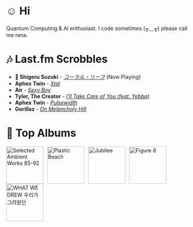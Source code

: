 # ☺︎ Hi



Quantum Computing & AI enthusiast. I code sometimes (╥﹏╥)
please call me rena. 

# 🎶 Last.fm Scrobbles

- **🎵 Shigeru Suzuki** - *[コーラル・リーフ](https://www.last.fm/music/Shigeru+Suzuki/_/%E3%82%B3%E3%83%BC%E3%83%A9%E3%83%AB%E3%83%BB%E3%83%AA%E3%83%BC%E3%83%95)* (Now Playing)
- **Aphex Twin** - *[Xtal](https://www.last.fm/music/Aphex+Twin/_/Xtal)*
- **Air** - *[Sexy Boy](https://www.last.fm/music/Air/_/Sexy+Boy)*
- **Tyler, The Creator** - *[I'll Take Care of You (feat. Yebba)](https://www.last.fm/music/Tyler,+The+Creator/_/I%27ll+Take+Care+of+You+(feat.+Yebba))*
- **Aphex Twin** - *[Pulsewidth](https://www.last.fm/music/Aphex+Twin/_/Pulsewidth)*
- **Gorillaz** - *[On Melancholy Hill](https://www.last.fm/music/Gorillaz/_/On+Melancholy+Hill)*

# 📀 Top Albums

<a href='https://www.last.fm/music/Aphex+Twin/Selected+Ambient+Works+85-92'><img src='https://lastfm.freetls.fastly.net/i/u/300x300/36307d33d9e5025c8f4564748e17a5f8.jpg' alt='Selected Ambient Works 85-92' title='Aphex Twin - Selected Ambient Works 85-92' width='100' style='margin-right: 10px;'></a><a href='https://www.last.fm/music/Gorillaz/Plastic+Beach'><img src='https://lastfm.freetls.fastly.net/i/u/300x300/ce6e2af584a5480b85b79371b219a92e.png' alt='Plastic Beach' title='Gorillaz - Plastic Beach' width='100' style='margin-right: 10px;'></a><a href='https://www.last.fm/music/Japanese+Breakfast/Jubilee'><img src='https://lastfm.freetls.fastly.net/i/u/300x300/5d93403fbc951b7d31fa80ff826b5180.jpg' alt='Jubilee' title='Japanese Breakfast - Jubilee' width='100' style='margin-right: 10px;'></a><a href='https://www.last.fm/music/Elliott+Smith/Figure+8'><img src='https://lastfm.freetls.fastly.net/i/u/300x300/120386f2880f47dfc71873cda716683c.png' alt='Figure 8' title='Elliott Smith - Figure 8' width='100' style='margin-right: 10px;'></a><a href='https://www.last.fm/music/Yaeji/WHAT+WE+DREW+%EC%9A%B0%EB%A6%AC%EA%B0%80+%EA%B7%B8%EB%A0%A4%EC%99%94%EB%8D%98'><img src='https://lastfm.freetls.fastly.net/i/u/300x300/3c1cec4e104fcb4e4dfc141b13a1f505.jpg' alt='WHAT WE DREW 우리가 그려왔던' title='Yaeji - WHAT WE DREW 우리가 그려왔던' width='100' style='margin-right: 10px;'></a>